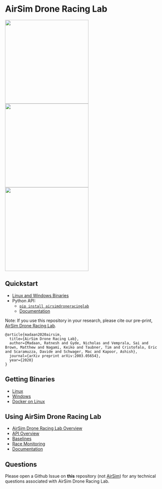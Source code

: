 # AirSim Drone Racing Lab 

<img src="https://github.com/madratman/airsim_neurips_gifs/blob/master/imgs/neurips_b99_3_drones.gif?raw=true" width="275"> <img src="https://github.com/madratman/airsim_neurips_gifs/blob/master/imgs/neurips_soccer_field_8_drones.gif?raw=true" width="275"> <img src="https://github.com/madratman/airsim_neurips_gifs/blob/master/imgs/neurips_zhangjiajie_4_drones.gif?raw=true" width="275">

## Quickstart
- [Linux and Windows Binaries](https://github.com/microsoft/AirSim-Drone-Racing-Lab/releases)
- Python API:    
  - [`pip install airsimdroneracinglab`](https://pypi.org/project/airsimdroneracinglab/)   
  - [Documentation](https://microsoft.github.io/AirSim-Drone-Racing-Lab/api.html) 

Note: If you use this repository in your research, please cite our pre-print, [AirSim Drone Racing Lab](https://arxiv.org/abs/2003.05654).

```
@article{madaan2020airsim,
  title={AirSim Drone Racing Lab},
  author={Madaan, Ratnesh and Gyde, Nicholas and Vemprala, Sai and Brown, Matthew and Nagami, Keiko and Taubner, Tim and Cristofalo, Eric and Scaramuzza, Davide and Schwager, Mac and Kapoor, Ashish},
  journal={arXiv preprint arXiv:2003.05654},
  year={2020}
}
```

## Getting Binaries
- [Linux](docs/using_binaries.md#linux)
- [Windows](docs/using_binaries.md#windows)
- [Docker on Linux](docs/docker.md)

## Using AirSim Drone Racing Lab
- [AirSim Drone Racing Lab Overview](docs/adrl_overview.md)
- [API Overview](docs/api_overview.md)
- [Baselines](docs/baselines.md)
- [Race Monitoring](docs/race_monitoring.md)
- [Documentation](https://microsoft.github.io/AirSim-Drone-Racing-Lab/api.html)

## Questions
Please open a Github Issue on **this** repository (not [AirSim](https://github.com/microsoft/AirSim)) for any technical questions associated with AirSim Drone Racing Lab. 
